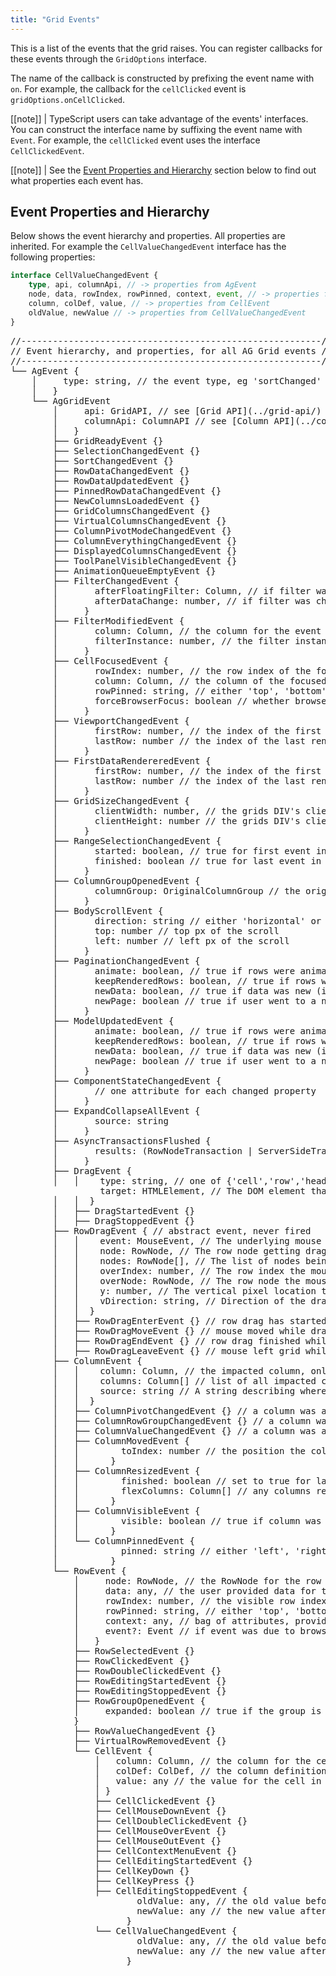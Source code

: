 ```yaml
---
title: "Grid Events"
---
```


This is a list of the events that the grid raises. You can register callbacks for these events through the `GridOptions` interface.

The name of the callback is constructed by prefixing the event name with `on`. For example, the callback for the `cellClicked` event is `gridOptions.onCellClicked`.

[[note]]
| TypeScript users can take advantage of the events' interfaces. You can construct the interface name by suffixing the event name with `Event`. For example, the `cellClicked` event uses the interface `CellClickedEvent`.

[[note]]
| See the [Event Properties and Hierarchy](#properties-and-hierarchy) section below to find out what properties each event has.

<api-documentation source='events.json'></api-documentation>

## Event Properties and Hierarchy

Below shows the event hierarchy and properties. All properties are inherited. For example the `CellValueChangedEvent` interface has the following properties:

```ts
interface CellValueChangedEvent {
    type, api, columnApi, // -> properties from AgEvent
    node, data, rowIndex, rowPinned, context, event, // -> properties from RowEvent
    column, colDef, value, // -> properties from CellEvent
    oldValue, newValue // -> properties from CellValueChangedEvent
}
```

<pre class="event-hierarchy">
<span class="event-hierarchy__property">//---------------------------------------------------------//</span>
<span class="event-hierarchy__property">// Event hierarchy, and properties, for all AG Grid events //</span>
<span class="event-hierarchy__property">//---------------------------------------------------------//</span>
└── AgEvent <span class="event-hierarchy__property">{
    │     <span class="event-hierarchy__attribute">type</span>: string, // the event type, eg 'sortChanged' or 'columnResized'
    │   }</span>
    └── AgGridEvent
        │     <span class="event-hierarchy__attribute">api</span>: GridAPI, // see [Grid API](../grid-api/)
        │     <span class="event-hierarchy__attribute">columnApi</span>: ColumnAPI // see [Column API](../column-api/)
        │   }</span>
        ├── GridReadyEvent <span class="event-hierarchy__property">{}</span>
        ├── SelectionChangedEvent <span class="event-hierarchy__property">{}</span>
        ├── SortChangedEvent <span class="event-hierarchy__property">{}</span>
        ├── RowDataChangedEvent <span class="event-hierarchy__property">{}</span>
        ├── RowDataUpdatedEvent <span class="event-hierarchy__property">{}</span>
        ├── PinnedRowDataChangedEvent <span class="event-hierarchy__property">{}</span>
        ├── NewColumnsLoadedEvent <span class="event-hierarchy__property">{}</span>
        ├── GridColumnsChangedEvent <span class="event-hierarchy__property">{}</span>
        ├── VirtualColumnsChangedEvent <span class="event-hierarchy__property">{}</span>
        ├── ColumnPivotModeChangedEvent <span class="event-hierarchy__property">{}</span>
        ├── ColumnEverythingChangedEvent <span class="event-hierarchy__property">{}</span>
        ├── DisplayedColumnsChangedEvent <span class="event-hierarchy__property">{}</span>
        ├── ToolPanelVisibleChangedEvent <span class="event-hierarchy__property">{}</span>
        ├── AnimationQueueEmptyEvent <span class="event-hierarchy__property">{}</span>
        ├── FilterChangedEvent <span class="event-hierarchy__property">{</span>
        │       <span class="event-hierarchy__attribute">afterFloatingFilter</span>: Column, // if filter was changed via floating filter
        │       <span class="event-hierarchy__attribute">afterDataChange</span>: number, // if filter was changed as a result of data changing
        │     }</span>
        ├── FilterModifiedEvent <span class="event-hierarchy__property">{</span>
        │       <span class="event-hierarchy__attribute">column</span>: Column, // the column for the event
        │       <span class="event-hierarchy__attribute">filterInstance</span>: number, // the filter instance
        │     }</span>
        ├── CellFocusedEvent <span class="event-hierarchy__property">{
        │       <span class="event-hierarchy__attribute">rowIndex</span>: number, // the row index of the focused cell
        │       <span class="event-hierarchy__attribute">column</span>: Column, // the column of the focused cell
        │       <span class="event-hierarchy__attribute">rowPinned</span>: string, // either 'top', 'bottom' or undefined/null (if not pinned)
        │       <span class="event-hierarchy__attribute">forceBrowserFocus</span>: boolean // whether browser focus is also set (false when editing)
        │     }</span>
        ├── ViewportChangedEvent <span class="event-hierarchy__property">{
        │       <span class="event-hierarchy__attribute">firstRow</span>: number, // the index of the first rendered row
        │       <span class="event-hierarchy__attribute">lastRow</span>: number // the index of the last rendered row
        │     }</span>
        ├── FirstDataRendereredEvent <span class="event-hierarchy__property">{
        │       <span class="event-hierarchy__attribute">firstRow</span>: number, // the index of the first rendered row
        │       <span class="event-hierarchy__attribute">lastRow</span>: number // the index of the last rendered row
        │     }</span>
        ├── GridSizeChangedEvent <span class="event-hierarchy__property">{
        │       <span class="event-hierarchy__attribute">clientWidth</span>: number, // the grids DIV's clientWidth
        │       <span class="event-hierarchy__attribute">clientHeight</span>: number // the grids DIV's clientHeight
        │     }</span>
        ├── RangeSelectionChangedEvent <span class="event-hierarchy__property">{
        │       <span class="event-hierarchy__attribute">started</span>: boolean, // true for first event in a sequence of dragging events
        │       <span class="event-hierarchy__attribute">finished</span>: boolean // true for last event in sequence of dragging events
        │     }</span>
        ├── ColumnGroupOpenedEvent <span class="event-hierarchy__property">{
        │       <span class="event-hierarchy__attribute">columnGroup</span>: OriginalColumnGroup // the original column group that was opened
        │     }</span>
        ├── BodyScrollEvent <span class="event-hierarchy__property">{
        │       <span class="event-hierarchy__attribute">direction</span>: string // either 'horizontal' or 'vertical'
        │       <span class="event-hierarchy__attribute">top</span>: number // top px of the scroll
        │       <span class="event-hierarchy__attribute">left</span>: number // left px of the scroll
        │     }</span>
        ├── PaginationChangedEvent <span class="event-hierarchy__property">{
        │       <span class="event-hierarchy__attribute">animate</span>: boolean, // true if rows were animated to new position
        │       <span class="event-hierarchy__attribute">keepRenderedRows</span>: boolean, // true if rows were kept (otherwise complete redraw)
        │       <span class="event-hierarchy__attribute">newData</span>: boolean, // true if data was new (ie user set new data)
        │       <span class="event-hierarchy__attribute">newPage</span>: boolean // true if user went to a new pagination page
        │     }</span>
        ├── ModelUpdatedEvent <span class="event-hierarchy__property">{
        │       <span class="event-hierarchy__attribute">animate</span>: boolean, // true if rows were animated to new position
        │       <span class="event-hierarchy__attribute">keepRenderedRows</span>: boolean, // true if rows were kept (otherwise complete redraw)
        │       <span class="event-hierarchy__attribute">newData</span>: boolean, // true if data was new (ie user set new data)
        │       <span class="event-hierarchy__attribute">newPage</span>: boolean // true if user went to a new pagination page
        │     }</span>
        ├── ComponentStateChangedEvent <span class="event-hierarchy__property">{
        │       // one attribute for each changed property
        │     }</span>
        ├── ExpandCollapseAllEvent <span class="event-hierarchy__property">{
        │       <span class="event-hierarchy__attribute">source</span>: string
        │     }</span>
        ├── AsyncTransactionsFlushed <span class="event-hierarchy__property">{
        │       <span class="event-hierarchy__attribute">results</span>: (RowNodeTransaction | ServerSideTransactionResult) []
        │     }</span>
        ├── DragEvent <span class="event-hierarchy__property">{
        │   │    <span class="event-hierarchy__attribute">type</span>: string, // one of {'cell','row','headerCell','toolPanel'}
                 <span class="event-hierarchy__attribute">target</span>: HTMLElement, // The DOM element that started the event.
        │   │  }</span>
        │   ├── DragStartedEvent <span class="event-hierarchy__property">{}</span>
        │   ├── DragStoppedEvent <span class="event-hierarchy__property">{}</span>
        ├── RowDragEvent <span class="event-hierarchy__property">{ // abstract event, never fired
        │   │    <span class="event-hierarchy__attribute">event</span>: MouseEvent, // The underlying mouse move event associated with the drag.
        │   │    <span class="event-hierarchy__attribute">node</span>: RowNode, // The row node getting dragged. Also the node that started the drag when multi-row dragging.
        │   │    <span class="event-hierarchy__attribute">nodes</span>: RowNode[], // The list of nodes being dragged.
        │   │    <span class="event-hierarchy__attribute">overIndex</span>: number, // The row index the mouse is dragging over.
        │   │    <span class="event-hierarchy__attribute">overNode</span>: RowNode, // The row node the mouse is dragging over.
        │   │    <span class="event-hierarchy__attribute">y</span>: number, // The vertical pixel location the mouse is over.
        │   │    <span class="event-hierarchy__attribute">vDirection</span>: string, // Direction of the drag, either 'up', 'down' or null.
        │   │  }</span>
        │   ├── RowDragEnterEvent <span class="event-hierarchy__property">{}</span> // row drag has started / re-entered
        │   ├── RowDragMoveEvent <span class="event-hierarchy__property">{}</span> // mouse moved while dragging
        │   ├── RowDragEndEvent <span class="event-hierarchy__property">{}</span> // row drag finished while mouse over grid
        │   ├── RowDragLeaveEvent <span class="event-hierarchy__property">{}</span> // mouse left grid while dragging
        ├── ColumnEvent <span class="event-hierarchy__property">{
        │   │    <span class="event-hierarchy__attribute">column</span>: Column, // the impacted column, only set if action was on one column
        │   │    <span class="event-hierarchy__attribute">columns</span>: Column[] // list of all impacted columns
        │   │    <span class="event-hierarchy__attribute">source</span>: string // A string describing where the event is coming from
        │   │  }</span>
        │   ├── ColumnPivotChangedEvent <span class="event-hierarchy__property">{}</span> // a column was added / removed to pivot list
        │   ├── ColumnRowGroupChangedEvent <span class="event-hierarchy__property">{}</span> // a column was added / removed to row group list
        │   ├── ColumnValueChangedEvent <span class="event-hierarchy__property">{}</span> // a column was added / removed to values list
        │   ├── ColumnMovedEvent <span class="event-hierarchy__property">{
        │   │        <span class="event-hierarchy__attribute">toIndex</span>: number // the position the column was moved to
        │   │      }</span>
        │   ├── ColumnResizedEvent <span class="event-hierarchy__property">{
        │   │        <span class="event-hierarchy__attribute">finished</span>: boolean // set to true for last event in a sequence of move events
        │   │        <span class="event-hierarchy__attribute">flexColumns</span>: Column[] // any columns resized due to flex
        │   │      }</span>
        │   ├── ColumnVisibleEvent <span class="event-hierarchy__property">{
        │   │        <span class="event-hierarchy__attribute">visible</span>: boolean // true if column was set to visible, false if set to hide
        │   │      }</span>
        │   └── ColumnPinnedEvent <span class="event-hierarchy__property">{
        │            <span class="event-hierarchy__attribute">pinned</span>: string // either 'left', 'right', or undefined / null (it not pinned)
        │          }</span>
        └── RowEvent <span class="event-hierarchy__property">{
            │     <span class="event-hierarchy__attribute">node</span>: RowNode, // the RowNode for the row in question
            │     <span class="event-hierarchy__attribute">data</span>: any, // the user provided data for the row in question
            │     <span class="event-hierarchy__attribute">rowIndex</span>: number, // the visible row index for the row in question
            │     <span class="event-hierarchy__attribute">rowPinned</span>: string, // either 'top', 'bottom' or undefined / null (if not pinned)
            │     <span class="event-hierarchy__attribute">context</span>: any, // bag of attributes, provided by user, see [Context](../context/)
            │     <span class="event-hierarchy__attribute">event?</span>: Event // if event was due to browser event (eg click), this is browser event
            │   }</span>
            ├── RowSelectedEvent <span class="event-hierarchy__property">{}</span>
            ├── RowClickedEvent <span class="event-hierarchy__property">{}</span>
            ├── RowDoubleClickedEvent <span class="event-hierarchy__property">{}</span>
            ├── RowEditingStartedEvent <span class="event-hierarchy__property">{}</span>
            ├── RowEditingStoppedEvent <span class="event-hierarchy__property">{}</span>
            ├── RowGroupOpenedEvent <span class="event-hierarchy__property">{
            │     <span class="event-hierarchy__attribute">expanded</span>: boolean // true if the group is expanded.
            }</span>
            ├── RowValueChangedEvent <span class="event-hierarchy__property">{}</span>
            ├── VirtualRowRemovedEvent <span class="event-hierarchy__property">{}</span>
            └── CellEvent <span class="event-hierarchy__property">{
                │   <span class="event-hierarchy__attribute">column</span>: Column, // the column for the cell in question
                │   <span class="event-hierarchy__attribute">colDef</span>: ColDef, // the column definition for the cell in question
                │   <span class="event-hierarchy__attribute">value</span>: any // the value for the cell in question
                │ }</span>
                ├── CellClickedEvent <span class="event-hierarchy__property">{}</span>
                ├── CellMouseDownEvent <span class="event-hierarchy__property">{}</span>
                ├── CellDoubleClickedEvent <span class="event-hierarchy__property">{}</span>
                ├── CellMouseOverEvent <span class="event-hierarchy__property">{}</span>
                ├── CellMouseOutEvent <span class="event-hierarchy__property">{}</span>
                ├── CellContextMenuEvent <span class="event-hierarchy__property">{}</span>
                ├── CellEditingStartedEvent <span class="event-hierarchy__property">{}</span>
                ├── CellKeyDown <span class="event-hierarchy__property">{}</span>
                ├── CellKeyPress <span class="event-hierarchy__property">{}</span>
                ├── CellEditingStoppedEvent <span class="event-hierarchy__property">{
                        <span class="event-hierarchy__attribute">oldValue</span>: any, // the old value before editing
                        <span class="event-hierarchy__attribute">newValue</span>: any // the new value after editing
                      }</span>
                └── CellValueChangedEvent <span class="event-hierarchy__property">{
                        <span class="event-hierarchy__attribute">oldValue</span>: any, // the old value before editing
                        <span class="event-hierarchy__attribute">newValue</span>: any // the new value after editing
                      }</span></pre>
